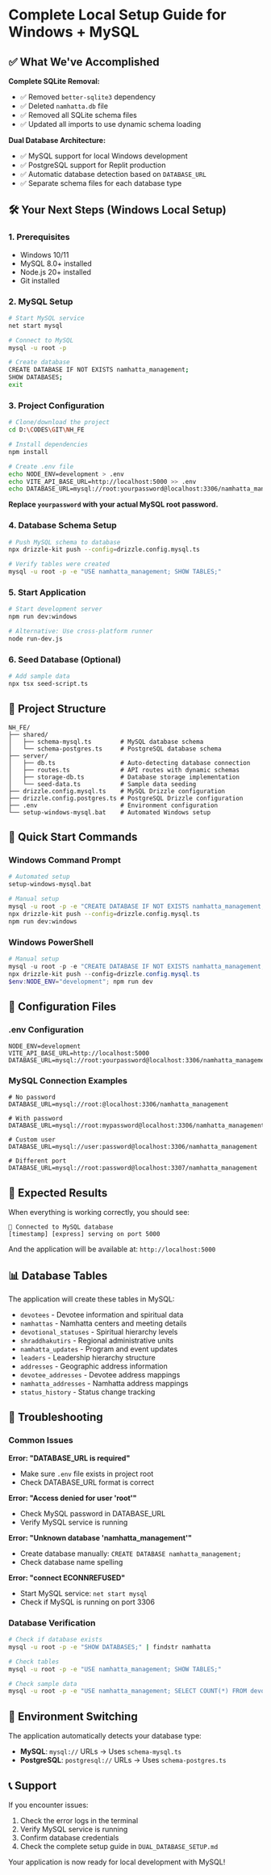 # Complete Local Setup Guide for Windows + MySQL

## ✅ What We've Accomplished

**Complete SQLite Removal:**
- ✅ Removed `better-sqlite3` dependency
- ✅ Deleted `namhatta.db` file
- ✅ Removed all SQLite schema files
- ✅ Updated all imports to use dynamic schema loading

**Dual Database Architecture:**
- ✅ MySQL support for local Windows development
- ✅ PostgreSQL support for Replit production
- ✅ Automatic database detection based on `DATABASE_URL`
- ✅ Separate schema files for each database type

## 🛠️ Your Next Steps (Windows Local Setup)

### 1. Prerequisites
- Windows 10/11
- MySQL 8.0+ installed
- Node.js 20+ installed
- Git installed

### 2. MySQL Setup
```bash
# Start MySQL service
net start mysql

# Connect to MySQL
mysql -u root -p

# Create database
CREATE DATABASE IF NOT EXISTS namhatta_management;
SHOW DATABASES;
exit
```

### 3. Project Configuration
```bash
# Clone/download the project
cd D:\CODES\GIT\NH_FE

# Install dependencies
npm install

# Create .env file
echo NODE_ENV=development > .env
echo VITE_API_BASE_URL=http://localhost:5000 >> .env
echo DATABASE_URL=mysql://root:yourpassword@localhost:3306/namhatta_management >> .env
```

**Replace `yourpassword` with your actual MySQL root password.**

### 4. Database Schema Setup
```bash
# Push MySQL schema to database
npx drizzle-kit push --config=drizzle.config.mysql.ts

# Verify tables were created
mysql -u root -p -e "USE namhatta_management; SHOW TABLES;"
```

### 5. Start Application
```bash
# Start development server
npm run dev:windows

# Alternative: Use cross-platform runner
node run-dev.js
```

### 6. Seed Database (Optional)
```bash
# Add sample data
npx tsx seed-script.ts
```

## 📁 Project Structure

```
NH_FE/
├── shared/
│   ├── schema-mysql.ts        # MySQL database schema
│   └── schema-postgres.ts     # PostgreSQL database schema
├── server/
│   ├── db.ts                  # Auto-detecting database connection
│   ├── routes.ts              # API routes with dynamic schemas
│   ├── storage-db.ts          # Database storage implementation
│   └── seed-data.ts           # Sample data seeding
├── drizzle.config.mysql.ts    # MySQL Drizzle configuration
├── drizzle.config.postgres.ts # PostgreSQL Drizzle configuration
├── .env                       # Environment configuration
└── setup-windows-mysql.bat    # Automated Windows setup
```

## 🚀 Quick Start Commands

### Windows Command Prompt
```bash
# Automated setup
setup-windows-mysql.bat

# Manual setup
mysql -u root -p -e "CREATE DATABASE IF NOT EXISTS namhatta_management;"
npx drizzle-kit push --config=drizzle.config.mysql.ts
npm run dev:windows
```

### Windows PowerShell
```powershell
# Manual setup
mysql -u root -p -e "CREATE DATABASE IF NOT EXISTS namhatta_management;"
npx drizzle-kit push --config=drizzle.config.mysql.ts
$env:NODE_ENV="development"; npm run dev
```

## 🔧 Configuration Files

### .env Configuration
```env
NODE_ENV=development
VITE_API_BASE_URL=http://localhost:5000
DATABASE_URL=mysql://root:yourpassword@localhost:3306/namhatta_management
```

### MySQL Connection Examples
```env
# No password
DATABASE_URL=mysql://root:@localhost:3306/namhatta_management

# With password
DATABASE_URL=mysql://root:mypassword@localhost:3306/namhatta_management

# Custom user
DATABASE_URL=mysql://user:password@localhost:3306/namhatta_management

# Different port
DATABASE_URL=mysql://root:password@localhost:3307/namhatta_management
```

## 🎯 Expected Results

When everything is working correctly, you should see:
```
🔗 Connected to MySQL database
[timestamp] [express] serving on port 5000
```

And the application will be available at: `http://localhost:5000`

## 📊 Database Tables

The application will create these tables in MySQL:
- `devotees` - Devotee information and spiritual data
- `namhattas` - Namhatta centers and meeting details
- `devotional_statuses` - Spiritual hierarchy levels
- `shraddhakutirs` - Regional administrative units
- `namhatta_updates` - Program and event updates
- `leaders` - Leadership hierarchy structure
- `addresses` - Geographic address information
- `devotee_addresses` - Devotee address mappings
- `namhatta_addresses` - Namhatta address mappings
- `status_history` - Status change tracking

## 🐛 Troubleshooting

### Common Issues

**Error: "DATABASE_URL is required"**
- Make sure `.env` file exists in project root
- Check DATABASE_URL format is correct

**Error: "Access denied for user 'root'"**
- Check MySQL password in DATABASE_URL
- Verify MySQL service is running

**Error: "Unknown database 'namhatta_management'"**
- Create database manually: `CREATE DATABASE namhatta_management;`
- Check database name spelling

**Error: "connect ECONNREFUSED"**
- Start MySQL service: `net start mysql`
- Check if MySQL is running on port 3306

### Database Verification
```bash
# Check if database exists
mysql -u root -p -e "SHOW DATABASES;" | findstr namhatta

# Check tables
mysql -u root -p -e "USE namhatta_management; SHOW TABLES;"

# Check sample data
mysql -u root -p -e "USE namhatta_management; SELECT COUNT(*) FROM devotees;"
```

## 🔄 Environment Switching

The application automatically detects your database type:
- **MySQL**: `mysql://` URLs → Uses `schema-mysql.ts`
- **PostgreSQL**: `postgresql://` URLs → Uses `schema-postgres.ts`

## 📞 Support

If you encounter issues:
1. Check the error logs in the terminal
2. Verify MySQL service is running
3. Confirm database credentials
4. Check the complete setup guide in `DUAL_DATABASE_SETUP.md`

Your application is now ready for local development with MySQL!
